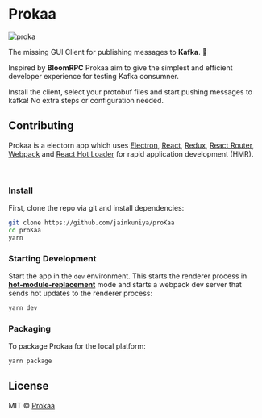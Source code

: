 # Prokaa
![proka](https://user-images.githubusercontent.com/14369357/80859251-c8262d80-8c7c-11ea-8cb2-1e3cef07a802.png)

The missing GUI Client for publishing messages to **Kafka**. 🌸

Inspired by **BloomRPC**
Prokaa aim to give the simplest and efficient developer experience for testing Kafka consumner.

Install the client, select your protobuf files and start pushing messages to kafka!
No extra steps or configuration needed.

## Contributing

<p>
  Prokaa is a electorn app which uses <a href="https://electron.atom.io/">Electron</a>, <a href="https://facebook.github.io/react/">React</a>, <a href="https://github.com/reactjs/redux">Redux</a>, <a href="https://github.com/reactjs/react-router">React Router</a>, <a href="https://webpack.github.io/docs/">Webpack</a> and <a href="https://github.com/gaearon/react-hot-loader">React Hot Loader</a> for rapid application development (HMR).
</p>

<br>

### Install

First, clone the repo via git and install dependencies:

```bash
git clone https://github.com/jainkuniya/proKaa
cd proKaa
yarn
```

### Starting Development

Start the app in the `dev` environment. This starts the renderer process in [**hot-module-replacement**](https://webpack.js.org/guides/hmr-react/) mode and starts a webpack dev server that sends hot updates to the renderer process:

```bash
yarn dev
```

### Packaging

To package Prokaa for the local platform:

```bash
yarn package
```

## License

MIT © [Prokaa](https://github.com/jainkuniya/proKaa/)
